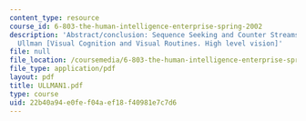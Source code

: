 ```yaml
---
content_type: resource
course_id: 6-803-the-human-intelligence-enterprise-spring-2002
description: 'Abstract/conclusion: Sequence Seeking and Counter Streams, by Shimon
  Ullman [Visual Cognition and Visual Routines. High level vision]'
file: null
file_location: /coursemedia/6-803-the-human-intelligence-enterprise-spring-2002/22b40a94e0fef04aef18f40981e7c7d6_ULLMAN1.pdf
file_type: application/pdf
layout: pdf
title: ULLMAN1.pdf
type: course
uid: 22b40a94-e0fe-f04a-ef18-f40981e7c7d6
---
```

